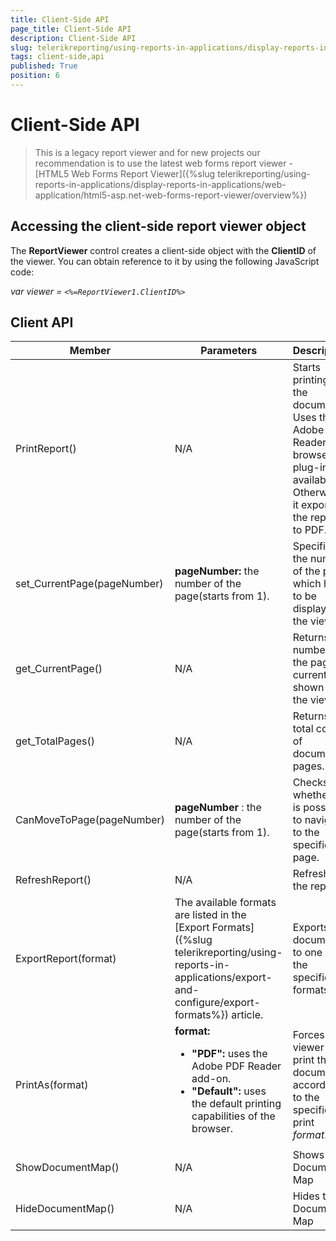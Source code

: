 ```yaml
---
title: Client-Side API
page_title: Client-Side API 
description: Client-Side API
slug: telerikreporting/using-reports-in-applications/display-reports-in-applications/web-application/asp.net-web-forms-report-viewer/client-side-api
tags: client-side,api
published: True
position: 6
---
```

<style>
table th:first-of-type {
    width: 20%;
}
table th:nth-of-type(2) {
    width: 35%;
}
table th:nth-of-type(3) {
    width: 45%;
}
</style>
# Client-Side API

> This is a legacy report viewer and for new projects our recommendation is to use the latest web forms report viewer - [HTML5 Web Forms Report Viewer]({%slug telerikreporting/using-reports-in-applications/display-reports-in-applications/web-application/html5-asp.net-web-forms-report-viewer/overview%})

## Accessing the client-side report viewer object

The __ReportViewer__ control creates a client-side object with the __ClientID__ of the viewer. You can obtain reference to it by using the following JavaScript code:

*var viewer = `<%=ReportViewer1.ClientID%>`* 

## Client API

|  __Member__ |  __Parameters__ |  __Description__ |
| ------ | ------ | ------ |
|PrintReport()|N/A|Starts printing of the document. Uses the Adobe PDF Reader browser plug-in if available. Otherwise it exports the report to PDF.|
|set_CurrentPage(pageNumber)| __pageNumber:__ the number of the page(starts from 1).|Specifies the number of the page which has to be displayed in the viewer.|
|get_CurrentPage()|N/A|Returns the number of the page currently shown in the viewer.|
|get_TotalPages()|N/A|Returns the total count of document pages.|
|CanMoveToPage(pageNumber)| __pageNumber__ : the number of the page(starts from 1).|Checks whether it is possible to navigate to the specified page.|
|RefreshReport()|N/A|Refreshes the report.|
|ExportReport(format)|The available formats are listed in the [Export Formats]({%slug telerikreporting/using-reports-in-applications/export-and-configure/export-formats%}) article.|Exports the document to one of the specified formats.|
|PrintAs(format)| __format:__<ul><li>__"PDF":__ uses the Adobe PDF Reader add-on.</li><li>__"Default":__ uses the default printing capabilities of the browser.</li></ul>|Forces the viewer to print the document according to the specified print *format*.|
|ShowDocumentMap()|N/A|Shows the Document Map|
|HideDocumentMap()|N/A|Hides the Document Map|
